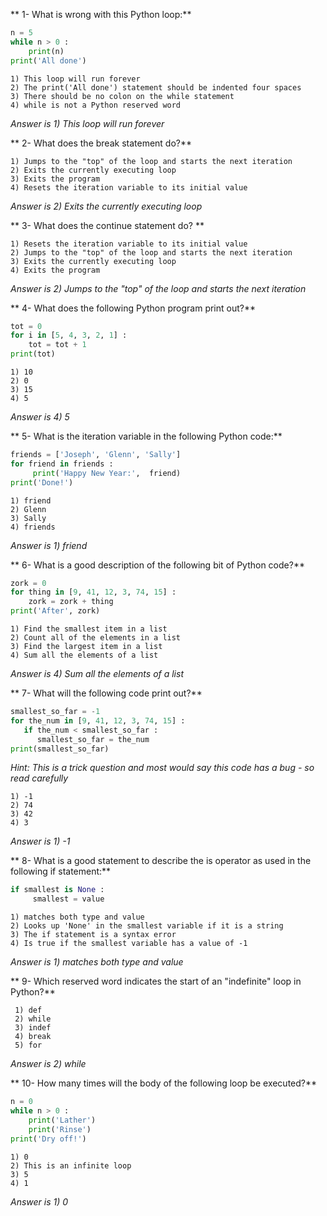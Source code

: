 ** 1- What is wrong with this Python loop:**

```Python
n = 5
while n > 0 :
    print(n)
print('All done')
```

    1) This loop will run forever
    2) The print('All done') statement should be indented four spaces
    3) There should be no colon on the while statement
    4) while is not a Python reserved word

_Answer is 1) This loop will run forever_

** 2- What does the break statement do?**

    1) Jumps to the "top" of the loop and starts the next iteration
    2) Exits the currently executing loop
    3) Exits the program
    4) Resets the iteration variable to its initial value

_Answer is 2) Exits the currently executing loop_

** 3- What does the continue statement do? **

    1) Resets the iteration variable to its initial value
    2) Jumps to the "top" of the loop and starts the next iteration
    3) Exits the currently executing loop
    4) Exits the program

_Answer is 2) Jumps to the "top" of the loop and starts the next iteration_

** 4- What does the following Python program print out?**

```Python
tot = 0
for i in [5, 4, 3, 2, 1] :
    tot = tot + 1
print(tot)
```

    1) 10
    2) 0
    3) 15
    4) 5

_Answer is 4) 5_

** 5- What is the iteration variable in the following Python code:**

```Python
friends = ['Joseph', 'Glenn', 'Sally']
for friend in friends :
     print('Happy New Year:',  friend)
print('Done!')
```

    1) friend
    2) Glenn
    3) Sally
    4) friends

_Answer is 1) friend_

** 6- What is a good description of the following bit of Python code?**

```Python
zork = 0
for thing in [9, 41, 12, 3, 74, 15] :
    zork = zork + thing
print('After', zork)
```

    1) Find the smallest item in a list
    2) Count all of the elements in a list
    3) Find the largest item in a list
    4) Sum all the elements of a list

_Answer is 4) Sum all the elements of a list_

** 7- What will the following code print out?**

```Python
smallest_so_far = -1
for the_num in [9, 41, 12, 3, 74, 15] :
   if the_num < smallest_so_far :
      smallest_so_far = the_num
print(smallest_so_far)
```

_Hint: This is a trick question and most would say this code has a bug - so read carefully_

    1) -1
    2) 74
    3) 42
    4) 3

_Answer is 1) -1_

** 8- What is a good statement to describe the is operator as used in the following if statement:**

```Python
if smallest is None :
     smallest = value
```

    1) matches both type and value
    2) Looks up 'None' in the smallest variable if it is a string
    3) The if statement is a syntax error
    4) Is true if the smallest variable has a value of -1

_Answer is 1) matches both type and value_

** 9- Which reserved word indicates the start of an "indefinite" loop in Python?**

     1) def
     2) while
     3) indef
     4) break
     5) for

_Answer is 2) while_

** 10- How many times will the body of the following loop be executed?**

```Python
n = 0
while n > 0 :
    print('Lather')
    print('Rinse')
print('Dry off!')
```

    1) 0
    2) This is an infinite loop
    3) 5
    4) 1

_Answer is 1) 0_
